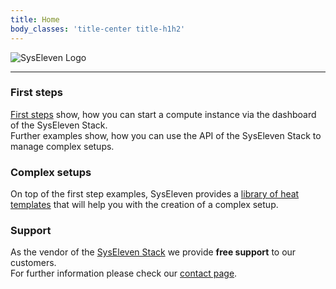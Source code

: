 ```yaml
---
title: Home
body_classes: 'title-center title-h1h2'
---
```


![SysEleven Logo](/images/stacklogo.svg)

---

### First steps

[First steps](tutorials/firststeps/) show, how you can start a compute instance via the dashboard of the SysEleven Stack.  
Further examples show, how you can use the API of the SysEleven Stack to manage complex setups.

### Complex setups

On top of the first step examples, SysEleven provides a [library of heat templates](https://github.com/syseleven/heat-examples) that will help you with the creation of a complex setup.

### Support

As the vendor of the [SysEleven Stack](https://dashboard.cloud.syseleven.net/) we provide **free support** to our customers.  
For further information please check our [contact page](support/contact/).